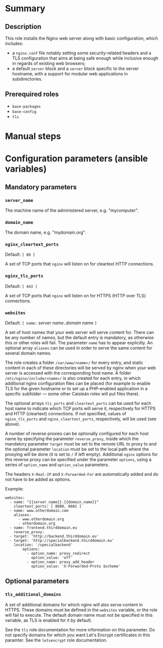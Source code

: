 # Summary

## Description

This role installs the Nginx web server along with basic configuration, which
includes:

- a `nginx.conf` file notably setting some security-related headers and a TLS
  configuration that aims at being safe enough while inclusive enough in regards
  of existing web browsers;
- a default `server` block and a `server` block specific to the server hostname,
  with a support for modular web applications in subdirectories.

## Prerequired roles

- `base-packages`
- `base-config`
- `tls`

# Manual steps

# Configuration parameters (ansible variables)

## Mandatory parameters

### `server_name`

The machine name of the administered server, e.g. "mycomputer".

### `domain_name`

The domain name, e.g. "mydomain.org".

### `nginx_cleartext_ports`

Default: `[ 80 ]`

A set of TCP ports that `nginx` will listen on for cleartext HTTP connections.

### `nginx_tls_ports`

Default: `[ 443 ]`

A set of TCP ports that `nginx` will listen on for HTTPS (HTTP over TLS)
connections.

### `websites`

Default: `[ name:` _server name_`.`_domain name_ `]`

A set of host names that your web server will serve content for. There can be
any number of names, but the default entry is mandatory, as otherwise this or
other roles will fail. The parameter `name` has to appear explicitly. An
optional array `aliases` can be used in order to serve the same content for
several domain names.

The role creates a folder `/var/www/<name>/` for every entry, and static content
in each of these directories will be served by nginx when your web server is
accessed with the corresponding host name. A folder `/etc/nginx/include/<name>/`
is also created for each entry, in which additional nginx configuration files
can be placed (for example to enable TLS for the given hostname or to set up a
PHP-enabled application in a specific subfolder — some other Caisleán roles will
put files there).

The optional arrays `tls_ports` and `cleartext_ports` can be used for each host
name to indicate which TCP ports will serve it, respectively for HTTPS and HTTP
(cleartext) connections. If not specified, values of `nginx_tls_ports` and
`nginx_cleartext_ports`, respectively, will be used (see above).

A number of reverse proxies can be optionally configured for each host name by
specifying the parameter `reverse_proxy`, inside which the mandatory parameter
`target` must be set to the remote URL to proxy to and the optional parameter
`location` must be set to the local path where the proxying will be done (it is
set to `/` if left empty). Additional `nginx` options for this reverse proxy can
be specified under the parameter `options`, using a series of `option_name` and
`option_value` parameters.

The headers `X-Real-IP` and `X-Forwarded-For` are automatically added and do not
have to be added as options.

Example:

    websites:
      - name: "{{server_name}}.{{domain_name}}"
        cleartext_ports: [ 8080, 8081 ]
      - name: www.otherdomain.com
        aliases:
          - www.otherdomain.org
          - otherdomain.org
      - name: frontend.thirddomain.eu
        reverse_proxy:
	  - target: 'http://backend.thirddomain.eu'
	  - target: 'http://specialbackend.thirddomain.eu'
	    location: '/specialbackend'
            options:
              - option_name: proxy_redirect
                option_value: 'off'
              - option_name: proxy_add_header
                option_value: 'X-Forwarded-Proto $scheme'

## Optional parameters

### `tls_additional_domains`

A set of additional domains for which nginx will also serve content in HTTPS.
These domains must be defined in the `websites` variable, or the role will fail
to execute. The default domain name must not be specified in this variable, as
TLS is enabled for it by default.

See the `tls` role documentation for more information on this parameter. Do not
specify domains for which you want Let's Encrypt certificates in this paramter.
See the `letsencrypt` role documentation.
